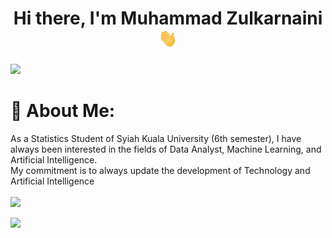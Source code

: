 <h1 align="center">Hi there, I'm Muhammad Zulkarnaini <img width="30px" height="30" src="https://github.com/SatYu26/SatYu26/raw/master/Assets/Hi.gif" /></h1>
<img src="https://user-images.githubusercontent.com/73097560/115834477-dbab4500-a447-11eb-908a-139a6edaec5c.gif">             

# 💫 About Me:
As a Statistics Student of Syiah Kuala University (6th semester), I have always been interested in the fields of Data Analyst, Machine Learning, and Artificial Intelligence. <br> My commitment is to always update the development of Technology and Artificial Intelligence <br><br>
![](https://komarev.com/ghpvc/?username=dzulqarnaine&color=447ff7&label=Visitor+count)

<img src="https://user-images.githubusercontent.com/73097560/115834477-dbab4500-a447-11eb-908a-139a6edaec5c.gif">



